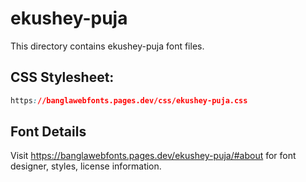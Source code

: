 # ekushey-puja

This directory contains ekushey-puja font files.

## CSS Stylesheet:
```css
https://banglawebfonts.pages.dev/css/ekushey-puja.css
```

## Font Details
Visit https://banglawebfonts.pages.dev/ekushey-puja/#about for font designer, styles, license information.